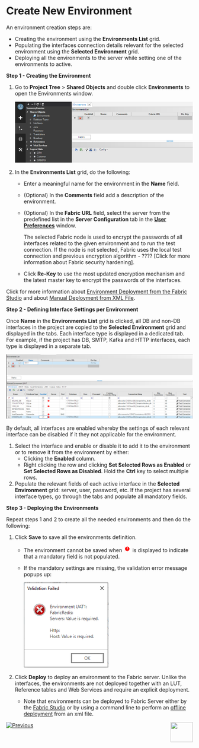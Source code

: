 # Create New Environment

An environment creation steps are:

* Creating the environment using the **Environments List** grid.
* Populating the interfaces connection details relevant for the selected environment using the **Selected Environment** grid.
* Deploying all the environments to the server while setting one of the environments to active.

**Step 1 - Creating the Environment**

1. Go to **Project Tree** > **Shared Objects** and double click **Environments** to open the Environments window.

   ![image](images/25_02_1.PNG)

2. In the **Environments List** grid, do the following:

   -  Enter a meaningful name for the environment in the **Name** field.

    - (Optional) In the **Comments** field add a description of the environment.

    - (Optional) In the **Fabric URL** field, select the server from the predefined list in the **Server Configuration** tab in the [**User Preferences**](/articles/04_fabric_studio/04_user_preferences.md) window. 

       The selected Fabric node is used to encrypt the passwords of all interfaces related to the given environment and to run the test connection. If the node is not selected, Fabric uses the local test connection and previous encryption algorithm - ???? 
 [Click for more information about Fabric security hardening].

   -  Click **Re-Key** to use the most updated encryption mechanism and the latest master key to encrypt the passwords of the interfaces.


Click for more information about [Environment Deployment from the Fabric Studio](03_deploy_env_from_Fabric_Studio.md) and about [Manual Deployment from XML File](04_manual_deployment_from_XML_file.md).

**Step 2 - Defining Interface Settings per Environment**

Once **Name** in the  **Environments List** grid is clicked, all DB and non-DB interfaces in the project are copied to the **Selected Environment** grid and displayed in the tabs. Each interface type is displayed in a dedicated tab. For example, if the project has DB, SMTP, Kafka and HTTP interfaces, each type is displayed in a separate tab.

![image](images/25_02_2.PNG)

By default, all interfaces are enabled whereby the settings of each relevant interface can be disabled if it they not applicable for the environment.

1. Select the interface and enable or disable it to add it to the environment or to remove it from the environment by either:
   * Clicking the **Enabled** column.
   * Right clicking the row and clicking **Set Selected Rows as Enabled** or **Set Selected Rows as Disabled**. Hold the **Ctrl** key to select multiple rows. 
2. Populate the relevant fields of each active interface in the  **Selected Environment** grid: server, user, password, etc. If the project has several interface types, go through the tabs and populate all mandatory fields.

**Step 3 - Deploying the Environments**

Repeat steps 1 and 2 to create all the needed environments and then do the following:

1. Click **Save** to save all the environments definition.

   * The environment cannot be saved when ![image](images/25_red_sign.PNG) is displayed to indicate that a mandatory field is not populated.

   * If the mandatory settings are missing, the validation error message popups up:

     ![image](images/25_02_3.PNG)

2. Click **Deploy** to deploy an environment to the Fabric server. Unlike the interfaces, the environments are not deployed together with an LUT, Reference tables and Web Services and require an explicit deployment.

   * Note that environments can be deployed to Fabric Server either by the [Fabric Studio](03_deploy_env_from_Fabric_Studio.md) or by using a command line to perform an [offline deployment](04_offline_deployment.md) from an xml file.

[![Previous](/articles/images/Previous.png)](01_environments_overview.md)[<img align="right" width="60" height="54" src="/articles/images/Next.png">](03_deploy_env_from_Fabric_Studio.md)